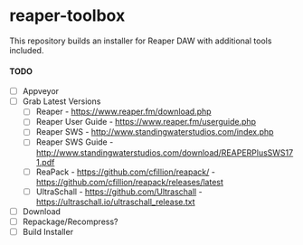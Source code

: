 # reaper-toolbox

This repository builds an installer for Reaper DAW with additional tools included.

#### TODO
- [ ] Appveyor
- [ ] Grab Latest Versions
   - [ ] Reaper - https://www.reaper.fm/download.php
   - [ ] Reaper User Guide - https://www.reaper.fm/userguide.php
   - [ ] Reaper SWS - http://www.standingwaterstudios.com/index.php
   - [ ] Reaper SWS Guide - http://www.standingwaterstudios.com/download/REAPERPlusSWS171.pdf
   - [ ] ReaPack - https://github.com/cfillion/reapack/ - https://github.com/cfillion/reapack/releases/latest
   - [ ] UltraSchall - https://github.com/Ultraschall - https://ultraschall.io/ultraschall_release.txt
- [ ] Download
- [ ] Repackage/Recompress?
- [ ] Build Installer
